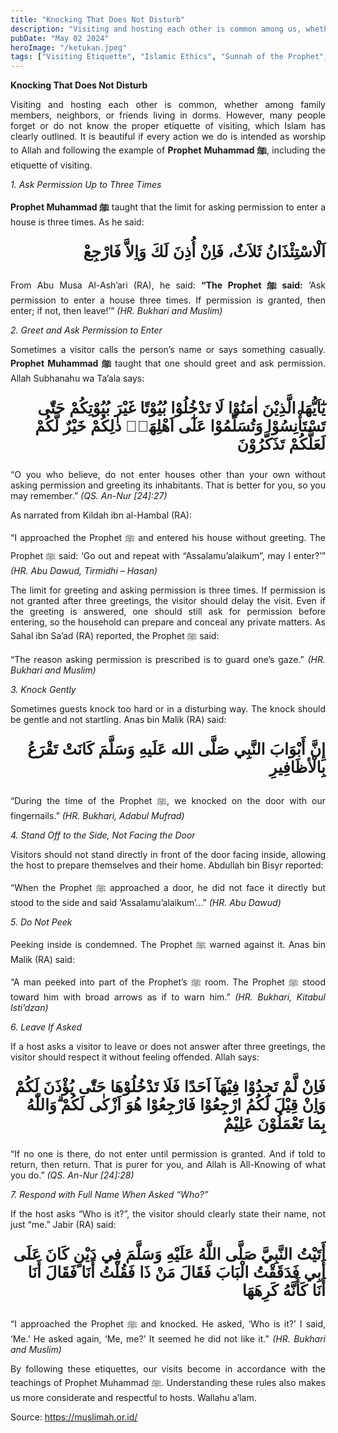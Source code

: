 ```yaml
---
title: "Knocking That Does Not Disturb"
description: "Visiting and hosting each other is common among us, whether among family, neighbors, or friends living in dorms. However, many of us forget or are unaware of the proper etiquette in visiting, which Islam has clearly outlined. Following these etiquettes while intending worship to Allah and following the Prophet ﷺ is highly recommended."
pubDate: "May 02 2024"
heroImage: "/ketukan.jpeg"
tags: ["Visiting Etiquette", "Islamic Ethics", "Sunnah of the Prophet", "Daily Life", "Religious Guidance", "Muslimah", "Zaputlah", "May", "2 May"]
---
```


**Knocking That Does Not Disturb**

<p style="text-align: justify;">Visiting and hosting each other is common, whether among family members, neighbors, or friends living in dorms. However, many people forget or do not know the proper etiquette of visiting, which Islam has clearly outlined. It is beautiful if every action we do is intended as worship to Allah and following the example of <strong>Prophet Muhammad ﷺ</strong>, including the etiquette of visiting.</p>

*1. Ask Permission Up to Three Times*

<p style="text-align: justify;"><strong>Prophet Muhammad ﷺ</strong> taught that the limit for asking permission to enter a house is three times. As he said:</p>
<p style="font-family: 'Neirizi Regular', sans-serif; font-size: 25px; direction: rtl; font-weight: bold;">
اَلْاسْتِئْذَانُ ثَلاَثٌ، فَاِنْ أُذِنَ لَكَ وَاِلاَّ فَارْجِعْ
</p>
<p style="text-align: justify;">From Abu Musa Al-Ash’ari (RA), he said: <strong>“The Prophet ﷺ said:</strong> ‘Ask permission to enter a house three times. If permission is granted, then enter; if not, then leave!’” <i>(HR. Bukhari and Muslim)</i></p>

*2. Greet and Ask Permission to Enter*

<p style="text-align: justify;">Sometimes a visitor calls the person’s name or says something casually. <strong>Prophet Muhammad ﷺ</strong> taught that one should greet and ask permission. Allah Subhanahu wa Ta’ala says:</p>
<p style="font-family: 'Neirizi Regular', sans-serif; font-size: 25px; direction: rtl; font-weight: bold;">
يٰٓاَيُّهَا الَّذِيْنَ اٰمَنُوْا لَا تَدْخُلُوْا بُيُوْتًا غَيْرَ بُيُوْتِكُمْ حَتّٰى تَسْتَأْنِسُوْا وَتُسَلِّمُوْا عَلٰٓى اَهْلِهَاۗ ذٰلِكُمْ خَيْرٌ لَّكُمْ لَعَلَّكُمْ تَذَكَّرُوْنَ
</p>
<p style="text-align: justify;">“O you who believe, do not enter houses other than your own without asking permission and greeting its inhabitants. That is better for you, so you may remember.” <i>(QS. An-Nur [24]:27)</i></p>

<p style="text-align: justify;">As narrated from Kildah ibn al-Hambal (RA):</p>
<p style="text-align: justify;">“I approached the Prophet ﷺ and entered his house without greeting. The Prophet ﷺ said: ‘Go out and repeat with “Assalamu’alaikum”, may I enter?’” <i>(HR. Abu Dawud, Tirmidhi – Hasan)</i></p>

<p style="text-align: justify;">The limit for greeting and asking permission is three times. If permission is not granted after three greetings, the visitor should delay the visit. Even if the greeting is answered, one should still ask for permission before entering, so the household can prepare and conceal any private matters. As Sahal ibn Sa’ad (RA) reported, the Prophet ﷺ said:</p>
<p style="text-align: justify;">“The reason asking permission is prescribed is to guard one’s gaze.” <i>(HR. Bukhari and Muslim)</i></p>

*3. Knock Gently*

<p style="text-align: justify;">Sometimes guests knock too hard or in a disturbing way. The knock should be gentle and not startling. Anas bin Malik (RA) said:</p>
<p style="font-family: 'Neirizi Regular', sans-serif; font-size: 25px; direction: rtl; font-weight: bold;">
إِنَّ أَبْوَابَ النَّبِي صَلَّى الله عَلَيهِ وَسَلَّمَ كَانَتْ تَقْرَعُ بِالْأظَافِيرِ
</p>
<p style="text-align: justify;">“During the time of the Prophet ﷺ, we knocked on the door with our fingernails.” <i>(HR. Bukhari, Adabul Mufrad)</i></p>

*4. Stand Off to the Side, Not Facing the Door*

<p style="text-align: justify;">Visitors should not stand directly in front of the door facing inside, allowing the host to prepare themselves and their home. Abdullah bin Bisyr reported:</p>
<p style="text-align: justify;">“When the Prophet ﷺ approached a door, he did not face it directly but stood to the side and said ‘Assalamu’alaikum’…” <i>(HR. Abu Dawud)</i></p>

*5. Do Not Peek*

<p style="text-align: justify;">Peeking inside is condemned. The Prophet ﷺ warned against it. Anas bin Malik (RA) said:</p>
<p style="text-align: justify;">“A man peeked into part of the Prophet’s ﷺ room. The Prophet ﷺ stood toward him with broad arrows as if to warn him.” <i>(HR. Bukhari, Kitabul Isti’dzan)</i></p>

*6. Leave If Asked*

<p style="text-align: justify;">If a host asks a visitor to leave or does not answer after three greetings, the visitor should respect it without feeling offended. Allah says:</p>
<p style="font-family: 'Neirizi Regular', sans-serif; font-size: 25px; direction: rtl; font-weight: bold;">
فَاِنْ لَّمْ تَجِدُوْا فِيْهَآ اَحَدًا فَلَا تَدْخُلُوْهَا حَتّٰى يُؤْذَنَ لَكُمْ وَاِنْ قِيْلَ لَكُمُ ارْجِعُوْا فَارْجِعُوْا هُوَ اَزْكٰى لَكُمْ ۗوَاللّٰهُ بِمَا تَعْمَلُوْنَ عَلِيْمٌ
</p>
<p style="text-align: justify;">“If no one is there, do not enter until permission is granted. And if told to return, then return. That is purer for you, and Allah is All-Knowing of what you do.” <i>(QS. An-Nur [24]:28)</i></p>

*7. Respond with Full Name When Asked “Who?”*

<p style="text-align: justify;">If the host asks “Who is it?”, the visitor should clearly state their name, not just “me.” Jabir (RA) said:</p>
<p style="font-family: 'Neirizi Regular', sans-serif; font-size: 25px; direction: rtl; font-weight: bold;">
أَتَيْتُ النَّبِيَّ صَلَّى اللَّهُ عَلَيْهِ وَسَلَّمَ فِي دَيْنٍ كَانَ عَلَى أَبِي فَدَقَقْتُ الْبَابَ فَقَالَ مَنْ ذَا فَقُلْتُ أَنَا فَقَالَ أَنَا أَنَا كَأَنَّهُ كَرِهَهَا
</p>
<p style="text-align: justify;">“I approached the Prophet ﷺ and knocked. He asked, ‘Who is it?’ I said, ‘Me.’ He asked again, ‘Me, me?’ It seemed he did not like it.” <i>(HR. Bukhari and Muslim)</i></p>

<p style="text-align: justify;">By following these etiquettes, our visits become in accordance with the teachings of Prophet Muhammad ﷺ. Understanding these rules also makes us more considerate and respectful to hosts. Wallahu a’lam.</p>

Source: https://muslimah.or.id/
